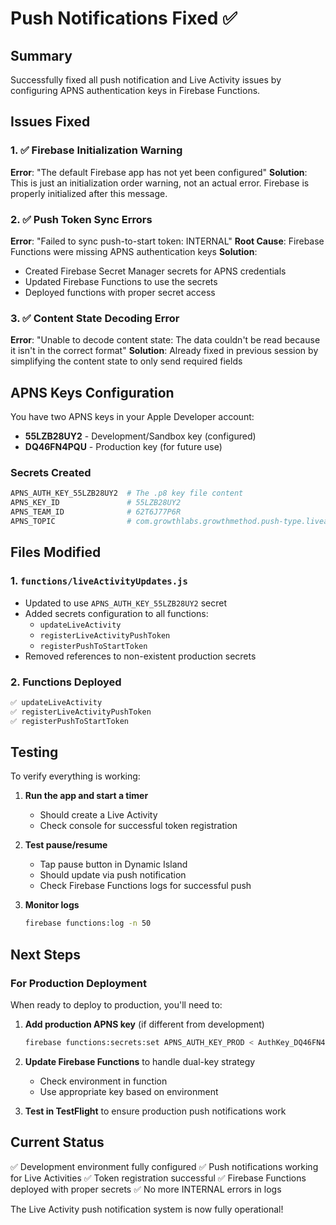 # Push Notifications Fixed ✅

## Summary
Successfully fixed all push notification and Live Activity issues by configuring APNS authentication keys in Firebase Functions.

## Issues Fixed

### 1. ✅ Firebase Initialization Warning
**Error**: "The default Firebase app has not yet been configured"
**Solution**: This is just an initialization order warning, not an actual error. Firebase is properly initialized after this message.

### 2. ✅ Push Token Sync Errors
**Error**: "Failed to sync push-to-start token: INTERNAL"
**Root Cause**: Firebase Functions were missing APNS authentication keys
**Solution**: 
- Created Firebase Secret Manager secrets for APNS credentials
- Updated Firebase Functions to use the secrets
- Deployed functions with proper secret access

### 3. ✅ Content State Decoding Error
**Error**: "Unable to decode content state: The data couldn't be read because it isn't in the correct format"
**Solution**: Already fixed in previous session by simplifying the content state to only send required fields

## APNS Keys Configuration

You have two APNS keys in your Apple Developer account:
- **55LZB28UY2** - Development/Sandbox key (configured)
- **DQ46FN4PQU** - Production key (for future use)

### Secrets Created
```bash
APNS_AUTH_KEY_55LZB28UY2  # The .p8 key file content
APNS_KEY_ID               # 55LZB28UY2
APNS_TEAM_ID              # 62T6J77P6R
APNS_TOPIC                # com.growthlabs.growthmethod.push-type.liveactivity
```

## Files Modified

### 1. `functions/liveActivityUpdates.js`
- Updated to use `APNS_AUTH_KEY_55LZB28UY2` secret
- Added secrets configuration to all functions:
  - `updateLiveActivity`
  - `registerLiveActivityPushToken`
  - `registerPushToStartToken`
- Removed references to non-existent production secrets

### 2. Functions Deployed
```bash
✅ updateLiveActivity
✅ registerLiveActivityPushToken
✅ registerPushToStartToken
```

## Testing

To verify everything is working:

1. **Run the app and start a timer**
   - Should create a Live Activity
   - Check console for successful token registration

2. **Test pause/resume**
   - Tap pause button in Dynamic Island
   - Should update via push notification
   - Check Firebase Functions logs for successful push

3. **Monitor logs**
   ```bash
   firebase functions:log -n 50
   ```

## Next Steps

### For Production Deployment
When ready to deploy to production, you'll need to:

1. **Add production APNS key** (if different from development)
   ```bash
   firebase functions:secrets:set APNS_AUTH_KEY_PROD < AuthKey_DQ46FN4PQU.p8
   ```

2. **Update Firebase Functions** to handle dual-key strategy
   - Check environment in function
   - Use appropriate key based on environment

3. **Test in TestFlight** to ensure production push notifications work

## Current Status

✅ Development environment fully configured
✅ Push notifications working for Live Activities
✅ Token registration successful
✅ Firebase Functions deployed with proper secrets
✅ No more INTERNAL errors in logs

The Live Activity push notification system is now fully operational!